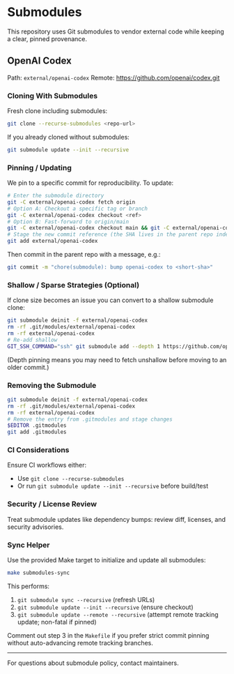 # Submodules

This repository uses Git submodules to vendor external code while keeping a clear, pinned provenance.

## OpenAI Codex

Path: `external/openai-codex`
Remote: <https://github.com/openai/codex.git>

### Cloning With Submodules

Fresh clone including submodules:

```bash
git clone --recurse-submodules <repo-url>
```

If you already cloned without submodules:

```bash
git submodule update --init --recursive
```

### Pinning / Updating

We pin to a specific commit for reproducibility. To update:

```bash
# Enter the submodule directory
git -C external/openai-codex fetch origin
# Option A: Checkout a specific tag or branch
git -C external/openai-codex checkout <ref>
# Option B: Fast-forward to origin/main
git -C external/openai-codex checkout main && git -C external/openai-codex pull --ff-only
# Stage the new commit reference (the SHA lives in the parent repo index)
git add external/openai-codex
```

Then commit in the parent repo with a message, e.g.:

```bash
git commit -m "chore(submodule): bump openai-codex to <short-sha>"
```

### Shallow / Sparse Strategies (Optional)

If clone size becomes an issue you can convert to a shallow submodule clone:

```bash
git submodule deinit -f external/openai-codex
rm -rf .git/modules/external/openai-codex
rm -rf external/openai-codex
# Re-add shallow
GIT_SSH_COMMAND="ssh" git submodule add --depth 1 https://github.com/openai/codex.git external/openai-codex
```

(Depth pinning means you may need to fetch unshallow before moving to an older commit.)

### Removing the Submodule

```bash
git submodule deinit -f external/openai-codex
rm -rf .git/modules/external/openai-codex
rm -rf external/openai-codex
# Remove the entry from .gitmodules and stage changes
$EDITOR .gitmodules
git add .gitmodules
```

### CI Considerations

Ensure CI workflows either:

- Use `git clone --recurse-submodules`
- Or run `git submodule update --init --recursive` before build/test

### Security / License Review

Treat submodule updates like dependency bumps: review diff, licenses, and security advisories.

### Sync Helper

Use the provided Make target to initialize and update all submodules:

```bash
make submodules-sync
```

This performs:

1. `git submodule sync --recursive` (refresh URLs)
2. `git submodule update --init --recursive` (ensure checkout)
3. `git submodule update --remote --recursive` (attempt remote tracking update; non-fatal if pinned)

Comment out step 3 in the `Makefile` if you prefer strict commit pinning without auto-advancing remote tracking branches.

---

For questions about submodule policy, contact maintainers.
